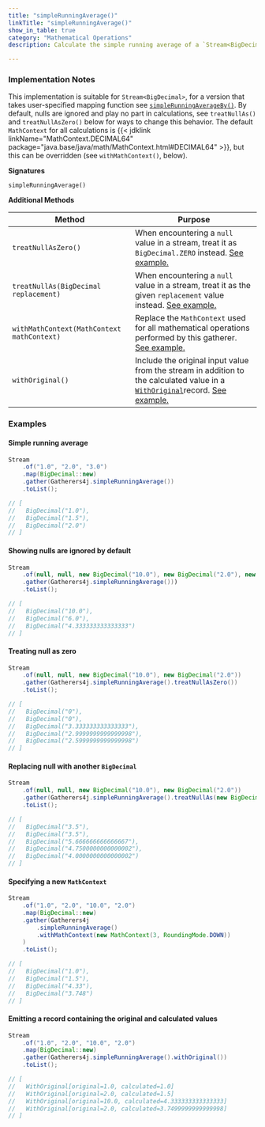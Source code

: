 ```yaml
---
title: "simpleRunningAverage()"
linkTitle: "simpleRunningAverage()"
show_in_table: true
category: "Mathematical Operations"
description: Calculate the simple running average of a `Stream<BigDecimal>`.

---
```


### Implementation Notes
This implementation is suitable for `Stream<BigDecimal>`, for a version that takes user-specified mapping function see [`simpleRunningAverageBy()`](/gatherers4j/gatherers/mathematical/simplerunningaverageby/).
By default, nulls are ignored and play no part in calculations, see `treatNullAs()` and `treatNullAsZero()` below for ways to change this behavior. The default `MathContext`
for all calculations is {{< jdklink linkName="MathContext.DECIMAL64" package="java.base/java/math/MathContext.html#DECIMAL64" >}}, but this can be overridden (see `withMathContext()`, below).


**Signatures**

`simpleRunningAverage()`

**Additional Methods**

| Method                                     | Purpose                                                                                                                                                                                                                                                |
|--------------------------------------------|--------------------------------------------------------------------------------------------------------------------------------------------------------------------------------------------------------------------------------------------------------|
| `treatNullAsZero()`                        | When encountering a `null` value in a stream, treat it as `BigDecimal.ZERO` instead. [See example.](#treating-null-as-zero)                                                                                                                                             |
| `treatNullAs(BigDecimal replacement)`      | When encountering a `null` value in a stream, treat it as the given `replacement` value instead. [See example.](#replacing-null-with-another-bigdecimal)                                                                                                                                 |
| `withMathContext(MathContext mathContext)` | Replace the `MathContext` used for all mathematical operations performed by this gatherer. [See example.](#specifying-a-new-mathcontext)                                                                                                                                       |
| `withOriginal()`                           | Include the original input value from the stream in addition to the calculated value in a [`WithOriginal`](https://github.com/tginsberg/gatherers4j/blob/main/src/main/java/com/ginsberg/gatherers4j/WithOriginal.java)record. [See example.](#emitting-a-record-containing-the-original-and-calculated-values) |

### Examples

#### Simple running average

```java
Stream
    .of("1.0", "2.0", "3.0")
    .map(BigDecimal::new)
    .gather(Gatherers4j.simpleRunningAverage())
    .toList();

// [ 
//   BigDecimal("1.0"), 
//   BigDecimal("1.5"), 
//   BigDecimal("2.0")
// ]
```

#### Showing nulls are ignored by default

```java
Stream
    .of(null, null, new BigDecimal("10.0"), new BigDecimal("2.0"), new BigDecimal("1.0"))
    .gather(Gatherers4j.simpleRunningAverage()))
    .toList();

// [ 
//   BigDecimal("10.0"),
//   BigDecimal("6.0"),
//   BigDecimal("4.333333333333333")
// ]
```

#### Treating null as zero

```java
Stream
    .of(null, null, new BigDecimal("10.0"), new BigDecimal("2.0"))
    .gather(Gatherers4j.simpleRunningAverage().treatNullAsZero())
    .toList();

// [ 
//   BigDecimal("0"),
//   BigDecimal("0"),
//   BigDecimal("3.333333333333333"), 
//   BigDecimal("2.9999999999999998"), 
//   BigDecimal("2.5999999999999998") 
// ]
```

#### Replacing null with another `BigDecimal`

```java
Stream
    .of(null, null, new BigDecimal("10.0"), new BigDecimal("2.0"))
    .gather(Gatherers4j.simpleRunningAverage().treatNullAs(new BigDecimal("3.5")))
    .toList();

// [  
//   BigDecimal("3.5"),  
//   BigDecimal("3.5"),  
//   BigDecimal("5.666666666666667"), 
//   BigDecimal("4.7500000000000002"), 
//   BigDecimal("4.0000000000000002") 
// ]
```

#### Specifying a new `MathContext`

```java
Stream
    .of("1.0", "2.0", "10.0", "2.0")
    .map(BigDecimal::new)
    .gather(Gatherers4j
        .simpleRunningAverage()
        .withMathContext(new MathContext(3, RoundingMode.DOWN))
    )
    .toList();

// [ 
//   BigDecimal("1.0"), 
//   BigDecimal("1.5"), 
//   BigDecimal("4.33"), 
//   BigDecimal("3.748") 
// ]
```

#### Emitting a record containing the original and calculated values

```java
Stream
    .of("1.0", "2.0", "10.0", "2.0")
    .map(BigDecimal::new)
    .gather(Gatherers4j.simpleRunningAverage().withOriginal())
    .toList();

// [ 
//   WithOriginal[original=1.0, calculated=1.0]
//   WithOriginal[original=2.0, calculated=1.5]
//   WithOriginal[original=10.0, calculated=4.333333333333333]
//   WithOriginal[original=2.0, calculated=3.7499999999999998]
// ]
```